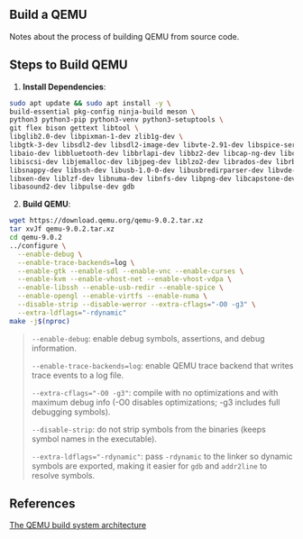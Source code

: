 ## Build a QEMU

Notes about the process of building QEMU from source code.

## Steps to Build QEMU

1. **Install Dependencies**:

```sh
sudo apt update && sudo apt install -y \
build-essential pkg-config ninja-build meson \
python3 python3-pip python3-venv python3-setuptools \
git flex bison gettext libtool \
libglib2.0-dev libpixman-1-dev zlib1g-dev \
libgtk-3-dev libsdl2-dev libsdl2-image-dev libvte-2.91-dev libspice-server-dev libepoxy-dev \
libaio-dev libbluetooth-dev libbrlapi-dev libbz2-dev libcap-ng-dev libcurl4-gnutls-dev libfdt-dev \
libiscsi-dev libjemalloc-dev libjpeg-dev liblzo2-dev librados-dev librbd-dev libseccomp-dev \
libsnappy-dev libssh-dev libusb-1.0-0-dev libusbredirparser-dev libvde-dev libvdeplug-dev \
libxen-dev liblzf-dev libnuma-dev libnfs-dev libpng-dev libcapstone-dev liburing-dev libzstd-dev \
libasound2-dev libpulse-dev gdb
```

2. **Build QEMU**:

```sh
wget https://download.qemu.org/qemu-9.0.2.tar.xz
tar xvJf qemu-9.0.2.tar.xz
cd qemu-9.0.2
../configure \
  --enable-debug \
  --enable-trace-backends=log \
  --enable-gtk --enable-sdl --enable-vnc --enable-curses \
  --enable-kvm --enable-vhost-net --enable-vhost-vdpa \
  --enable-libssh --enable-usb-redir --enable-spice \
  --enable-opengl --enable-virtfs --enable-numa \
  --disable-strip --disable-werror --extra-cflags="-O0 -g3" \
  --extra-ldflags="-rdynamic"
make -j$(nproc)
```

> `--enable-debug`: enable debug symbols, assertions, and debug information.
>
> `--enable-trace-backends=log`: enable QEMU trace backend that writes trace events to a log file.
>
> `--extra-cflags="-O0 -g3"`: compile with no optimizations and with maximum debug info (-O0 disables optimizations; -g3 includes full debugging symbols).
>
> `--disable-strip`: do not strip symbols from the binaries (keeps symbol names in the executable).
>
> `--extra-ldflags="-rdynamic"`: pass `-rdynamic` to the linker so dynamic symbols are exported, making it easier for `gdb` and `addr2line` to resolve symbols.

## References

[The QEMU build system architecture](https://www.qemu.org/docs/master/devel/build-system.html)
